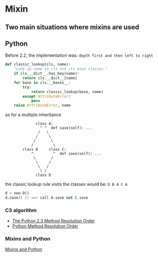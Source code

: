 # Mixin
## Two main situations where mixins are used

## Python
  Before 2.2, the implementation was: `depth first and then left to right`
```python
def classic_lookup(cls, name):
    "Look up name in cls and its base classes."
    if cls.__dict__.has_key(name):
        return cls.__dict__[name]
    for base in cls.__bases__:
        try:
            return classic_lookup(base, name)
        except AttributeError:
            pass
    raise AttributeError, name
```
so for a multiple inheritance
```
              class A:
                ^ ^  def save(self): ...
               /   \
              /     \
             /       \
            /         \
        class B     class C:
            ^         ^  def save(self): ...
             \       /
              \     /
               \   /
                \ /
              class D
```
the classic lookup rule visits the classes would be: `D B A C A`
``` python
d = new D()
d.save() // ==> call A.save not C.save
```
### C3 algorithm

* [The Python 2.3 Method Resolution Order](https://www.python.org/download/releases/2.3/mro/)
* [Python Method Resolution Order](https://medium.com/technology-nineleaps/python-method-resolution-order-4fd41d2fcc)

### Mixins and Python
[Mixins and Python](https://www.ianlewis.org/en/mixins-and-python)

